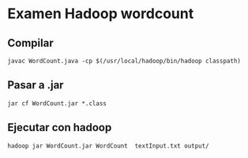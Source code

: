 # Examen Hadoop wordcount
## Compilar 
```
javac WordCount.java -cp $(/usr/local/hadoop/bin/hadoop classpath)
```
## Pasar a .jar
```
jar cf WordCount.jar *.class
```

## Ejecutar con hadoop

```
hadoop jar WordCount.jar WordCount  textInput.txt output/
```


